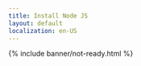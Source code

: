 ```yaml
---
title: Install Node JS
layout: default
localization: en-US
---
```


{% include banner/not-ready.html %}

